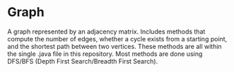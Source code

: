 # Graph
A graph represented by an adjacency matrix. Includes methods that compute the number of edges, whether a cycle exists from a starting point, and the shortest path between two vertices. These methods are all within the single .java file in this repository. Most methods are done using DFS/BFS (Depth First Search/Breadth First Search). 

